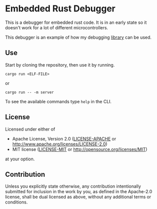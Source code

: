 # Embedded Rust Debugger
This is a debugger for embedded rust code.
It is in an early state so it doesn't work for a lot of different microcontrollers.

This debugger is an example of how my debugging [library](https://github.com/Blinningjr/rust-debug) can be used.

## Use
Start by cloning the repository, then use it by running.
```
cargo run <ELF-FILE>
```
or
```
cargo run -- -m server
```

To see the available commands type `help` in the CLI.


## License

Licensed under either of

 * Apache License, Version 2.0
   ([LICENSE-APACHE](LICENSE-APACHE) or http://www.apache.org/licenses/LICENSE-2.0)
 * MIT license
   ([LICENSE-MIT](LICENSE-MIT) or http://opensource.org/licenses/MIT)

at your option.

## Contribution

Unless you explicitly state otherwise, any contribution intentionally submitted
for inclusion in the work by you, as defined in the Apache-2.0 license, shall be
dual licensed as above, without any additional terms or conditions.

